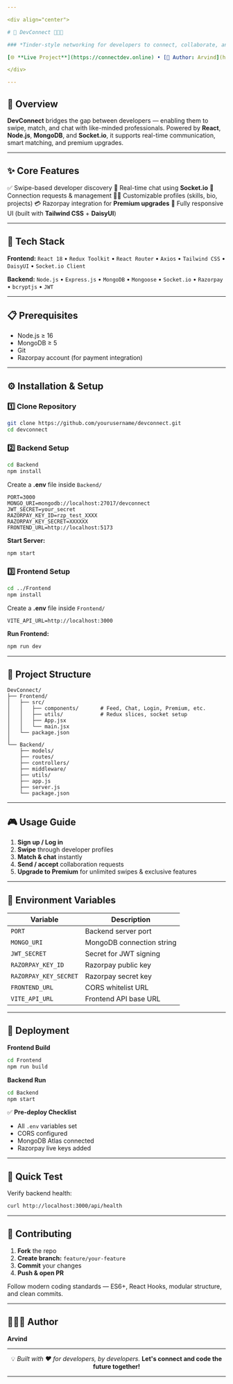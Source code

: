 ```yaml
---

<div align="center">

# 💫 DevConnect 👨🏻‍💻

### *Tinder-style networking for developers to connect, collaborate, and build together.*

[🌐 **Live Project**](https://connectdev.online) • [📖 Author: Arvind](https://github.com/voidloopxarvin)

</div>

---
```


## 🚀 Overview

**DevConnect** bridges the gap between developers — enabling them to swipe, match, and chat with like-minded professionals.
Powered by **React**, **Node.js**, **MongoDB**, and **Socket.io**, it supports real-time communication, smart matching, and premium upgrades.

---

## ✨ Core Features

✅ Swipe-based developer discovery
💬 Real-time chat using **Socket.io**
🤝 Connection requests & management
🧑‍💻 Customizable profiles (skills, bio, projects)
💳 Razorpay integration for **Premium upgrades**
📱 Fully responsive UI (built with **Tailwind CSS** + **DaisyUI**)

---

## 🧠 Tech Stack

**Frontend:**
`React 18` • `Redux Toolkit` • `React Router` • `Axios` • `Tailwind CSS` • `DaisyUI` • `Socket.io Client`

**Backend:**
`Node.js` • `Express.js` • `MongoDB` • `Mongoose` • `Socket.io` • `Razorpay` • `bcryptjs` • `JWT`

---

## 📋 Prerequisites

* Node.js ≥ 16
* MongoDB ≥ 5
* Git
* Razorpay account (for payment integration)

---

## ⚙️ Installation & Setup

### 1️⃣ Clone Repository

```bash
git clone https://github.com/yourusername/devconnect.git
cd devconnect
```

### 2️⃣ Backend Setup

```bash
cd Backend
npm install
```

Create a **.env** file inside `Backend/`

```env
PORT=3000
MONGO_URI=mongodb://localhost:27017/devconnect
JWT_SECRET=your_secret
RAZORPAY_KEY_ID=rzp_test_XXXX
RAZORPAY_KEY_SECRET=XXXXXX
FRONTEND_URL=http://localhost:5173
```

**Start Server:**

```bash
npm start
```

### 3️⃣ Frontend Setup

```bash
cd ../Frontend
npm install
```

Create a **.env** file inside `Frontend/`

```env
VITE_API_URL=http://localhost:3000
```

**Run Frontend:**

```bash
npm run dev
```

---

## 🧩 Project Structure

```
DevConnect/
├── Frontend/
│   ├── src/
│   │   ├── components/       # Feed, Chat, Login, Premium, etc.
│   │   ├── utils/            # Redux slices, socket setup
│   │   ├── App.jsx
│   │   └── main.jsx
│   └── package.json
│
└── Backend/
    ├── models/
    ├── routes/
    ├── controllers/
    ├── middleware/
    ├── utils/
    ├── app.js
    ├── server.js
    └── package.json
```

---

## 🎮 Usage Guide

1. **Sign up / Log in**
2. **Swipe** through developer profiles
3. **Match & chat** instantly
4. **Send / accept** collaboration requests
5. **Upgrade to Premium** for unlimited swipes & exclusive features

---

## 🔐 Environment Variables

| Variable              | Description               |
| --------------------- | ------------------------- |
| `PORT`                | Backend server port       |
| `MONGO_URI`           | MongoDB connection string |
| `JWT_SECRET`          | Secret for JWT signing    |
| `RAZORPAY_KEY_ID`     | Razorpay public key       |
| `RAZORPAY_KEY_SECRET` | Razorpay secret key       |
| `FRONTEND_URL`        | CORS whitelist URL        |
| `VITE_API_URL`        | Frontend API base URL     |

---

## 🚀 Deployment

**Frontend Build**

```bash
cd Frontend
npm run build
```

**Backend Run**

```bash
cd Backend
npm start
```

✅ **Pre-deploy Checklist**

* All `.env` variables set
* CORS configured
* MongoDB Atlas connected
* Razorpay live keys added

---

## 🧪 Quick Test

Verify backend health:

```bash
curl http://localhost:3000/api/health
```

---

## 🤝 Contributing

1. **Fork** the repo
2. **Create branch:** `feature/your-feature`
3. **Commit** your changes
4. **Push & open PR**

Follow modern coding standards — ES6+, React Hooks, modular structure, and clean commits.

---

## 👨🏻‍💻 Author

**Arvind** 

---

<div align="center">

💡 *Built with ❤️ for developers, by developers.*
**Let's connect and code the future together!**

</div>

---

